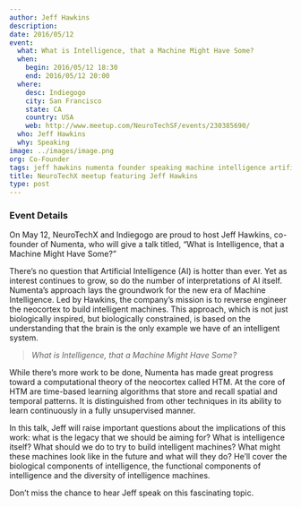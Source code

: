 ```yaml
---
author: Jeff Hawkins
description:
date: 2016/05/12
event:
  what: What is Intelligence, that a Machine Might Have Some?
  when:
    begin: 2016/05/12 18:30
    end: 2016/05/12 20:00
  where:
    desc: Indiegogo
    city: San Francisco
    state: CA
    country: USA
    web: http://www.meetup.com/NeuroTechSF/events/230385690/
  who: Jeff Hawkins
  why: Speaking
image: ../images/image.png
org: Co-Founder
tags: jeff hawkins numenta founder speaking machine intelligence artificial neocortex
title: NeuroTechX meetup featuring Jeff Hawkins
type: post
---
```


### Event Details

On May 12, NeuroTechX and Indiegogo are proud to host Jeff Hawkins, co-founder
of Numenta, who will give a talk titled, “What is Intelligence, that a Machine
Might Have Some?”

There’s no question that Artificial Intelligence (AI) is hotter than ever. Yet
as interest continues to grow, so do the number of interpretations of AI itself.
Numenta’s approach lays the groundwork for the new era of Machine Intelligence.
Led by Hawkins, the company’s mission is to reverse engineer the neocortex to
build intelligent machines. This approach, which is not just biologically
inspired, but biologically constrained, is based on the understanding that the
brain is the only example we have of an intelligent system.

> *What is Intelligence, that a Machine Might Have Some?*


While there’s more work to be done, Numenta has made great progress toward a
computational theory of the neocortex called HTM. At the core of HTM are
time-based learning algorithms that store and recall spatial and temporal
patterns. It is distinguished from other techniques in its ability to learn
continuously in a fully unsupervised manner.

In this talk, Jeff will raise important questions about the implications of this
work: what is the legacy that we should be aiming for? What is intelligence
itself? What should we do to try to build intelligent machines? What might these
machines look like in the future and what will they do? He’ll cover the
biological components of intelligence, the functional components of intelligence
and the diversity of intelligence machines.

Don’t miss the chance to hear Jeff speak on this fascinating topic.
